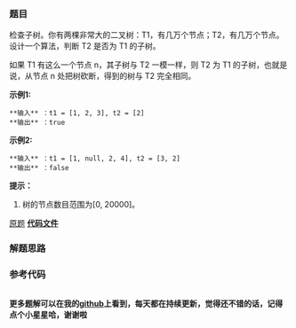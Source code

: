 ### 题目
检查子树。你有两棵非常大的二叉树：T1，有几万个节点；T2，有几万个节点。设计一个算法，判断 T2 是否为 T1 的子树。

如果 T1 有这么一个节点 n，其子树与 T2 一模一样，则 T2 为 T1 的子树，也就是说，从节点 n 处把树砍断，得到的树与 T2 完全相同。

**示例1:**

    
    
    **输入** ：t1 = [1, 2, 3], t2 = [2]
    **输出** ：true
    

**示例2:**

    
    
    **输入** ：t1 = [1, null, 2, 4], t2 = [3, 2]
    **输出** ：false
    

**提示：**

  1. 树的节点数目范围为[0, 20000]。

[原题](https://leetcode-cn.com/problems/check-subtree-lcci/)    **[代码文件]()**


### 解题思路




### 参考代码

```go


```




**更多题解可以在我的[github](https://github.com/LZH139/leetcode_Go)上看到，每天都在持续更新，觉得还不错的话，记得点个小星星哈，谢谢啦**
